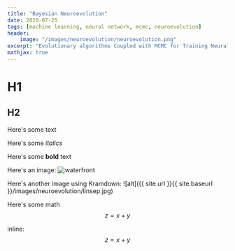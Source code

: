 ```yaml
---
title: "Bayesian Neuroevolution"
date: 2020-07-25
tags: [machine learning, neural network, mcmc, neuroevolution]
header:
    image: "/images/neuroevolution/neuroevolution.png"
excerpt: "Evolutionary algorithms Coupled with MCMC for Training Neural Networks"
mathjax: true
---
```


# H1

## H2

Here's some text

Here's some *italics*

Here's some **bold** text

Here's an image:
<img src="{{ site.baseurl }}/images/neuroevolution/linsep.jpg" alt="waterfront">

Here's another image using Kramdown:
![alt]({{ site.url }}{{ site.baseurl }}/images/neuroevolution/linsep.jpg)


Here's some math
$$z=x+y$$ 

inline: $$z=x+y$$

